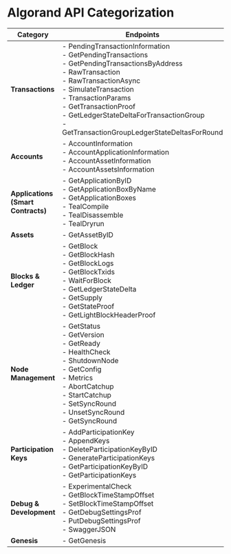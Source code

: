 # Algorand API Categorization

| Category                           | Endpoints                                                                                                                                                                                                                                                                                                            |
| ---------------------------------- | -------------------------------------------------------------------------------------------------------------------------------------------------------------------------------------------------------------------------------------------------------------------------------------------------------------------- |
| **Transactions**                   | - PendingTransactionInformation<br>- GetPendingTransactions<br>- GetPendingTransactionsByAddress<br>- RawTransaction<br>- RawTransactionAsync<br>- SimulateTransaction<br>- TransactionParams<br>- GetTransactionProof<br>- GetLedgerStateDeltaForTransactionGroup<br>- GetTransactionGroupLedgerStateDeltasForRound |
| **Accounts**                       | - AccountInformation<br>- AccountApplicationInformation<br>- AccountAssetInformation<br>- AccountAssetsInformation                                                                                                                                                                                                   |
| **Applications (Smart Contracts)** | - GetApplicationByID<br>- GetApplicationBoxByName<br>- GetApplicationBoxes<br>- TealCompile<br>- TealDisassemble<br>- TealDryrun                                                                                                                                                                                     |
| **Assets**                         | - GetAssetByID                                                                                                                                                                                                                                                                                                       |
| **Blocks & Ledger**                | - GetBlock<br>- GetBlockHash<br>- GetBlockLogs<br>- GetBlockTxids<br>- WaitForBlock<br>- GetLedgerStateDelta<br>- GetSupply<br>- GetStateProof<br>- GetLightBlockHeaderProof                                                                                                                                         |
| **Node Management**                | - GetStatus<br>- GetVersion<br>- GetReady<br>- HealthCheck<br>- ShutdownNode<br>- GetConfig<br>- Metrics<br>- AbortCatchup<br>- StartCatchup<br>- SetSyncRound<br>- UnsetSyncRound<br>- GetSyncRound                                                                                                                 |
| **Participation Keys**             | - AddParticipationKey<br>- AppendKeys<br>- DeleteParticipationKeyByID<br>- GenerateParticipationKeys<br>- GetParticipationKeyByID<br>- GetParticipationKeys                                                                                                                                                          |
| **Debug & Development**            | - ExperimentalCheck<br>- GetBlockTimeStampOffset<br>- SetBlockTimeStampOffset<br>- GetDebugSettingsProf<br>- PutDebugSettingsProf<br>- SwaggerJSON                                                                                                                                                                   |
| **Genesis**                        | - GetGenesis                                                                                                                                                                                                                                                                                                         |
